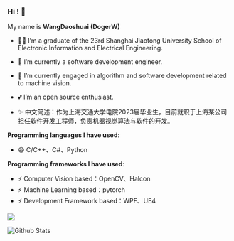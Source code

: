 
### Hi ! 👋

<!--
**ElderJames/ElderJames** is a ✨ _special_ ✨ repository because its `README.md` (this file) appears on your GitHub profile.

Here are some ideas to get you started:

- 🔭 I’m currently working on ...
- 🌱 I’m currently learning ...
- 👯 I’m looking to collaborate on ...
- 🤔 I’m looking for help with ...
- 💬 Ask me about ...
- 📫 How to reach me: ...
- 😄 Pronouns: ...
- ⚡ Fun fact: ...
-->




My name is **WangDaoshuai (DogerW)**

- 👨‍💻 I’m a graduate of the 23rd Shanghai Jiaotong University School of Electronic Information and Electrical Engineering.
- 🔭 I’m currently a software development engineer.
- 🌱 I’m currently engaged in algorithm and software development related to machine vision.
- 💕 I’m an open source enthusiast.


- ✨ 中文简述：作为上海交通大学电院2023届毕业生，目前就职于上海某公司担任软件开发工程师，负责机器视觉算法与软件的开发。

**Programming languages I have used**:
- 😄 C/C++、C#、Python

**Programming frameworks I have used**:
- ⚡ Computer Vision based：OpenCV、Halcon
- ⚡ Machine Learning based：pytorch
- ⚡ Development Framework based：WPF、UE4


<img align="center" src="https://hits.b3log.org/elderjames/elderjames.svg" />






  ![Github Stats](https://github-readme-stats.vercel.app/api?username=WangDaoshuai&show_icons=true&theme=tokyonight)
